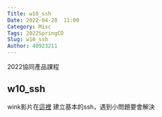 ```yaml
---
Title: w10_ssh
Date: 2022-04-28  11:00
Category: Misc
Tags: 2022SpringCD
Slug: w10_ssh
Author: 40923211
---
```


2022協同產品課程

<!-- PELICAN_END_SUMMARY -->

w10_ssh
----
wink影片在[這裡]
建立基本的ssh，遇到小問題要會解決



[這裡]:https://a40923211.github.io/cd2022/content/w10_ssh.html





